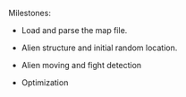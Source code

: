 
Milestones:

* Load and parse the map file.

* Alien structure and initial random location.

* Alien moving and fight detection

* Optimization


